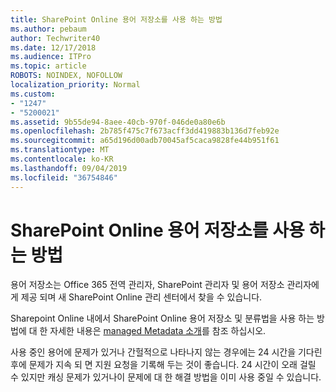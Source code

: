 ```yaml
---
title: SharePoint Online 용어 저장소를 사용 하는 방법
ms.author: pebaum
author: Techwriter40
ms.date: 12/17/2018
ms.audience: ITPro
ms.topic: article
ROBOTS: NOINDEX, NOFOLLOW
localization_priority: Normal
ms.custom:
- "1247"
- "5200021"
ms.assetid: 9b55de94-8aee-40cb-970f-046de0a80e6b
ms.openlocfilehash: 2b785f475c7f673acff3dd419883b136d7feb92e
ms.sourcegitcommit: a65d196d00adb70045af5caca9828fe44b951f61
ms.translationtype: MT
ms.contentlocale: ko-KR
ms.lasthandoff: 09/04/2019
ms.locfileid: "36754846"
---
```

# <a name="how-to-use-the-sharepoint-online-term-store"></a>SharePoint Online 용어 저장소를 사용 하는 방법

용어 저장소는 Office 365 전역 관리자, SharePoint 관리자 및 용어 저장소 관리자에 게 제공 되며 새 SharePoint Online 관리 센터에서 찾을 수 있습니다.
  
Sharepoint Online 내에서 SharePoint Online 용어 저장소 및 분류법을 사용 하는 방법에 대 한 자세한 내용은 [managed Metadata 소개](https://go.microsoft.com/fwlink/?linkid=2044674&amp;clcid=0x409)를 참조 하십시오.
  
사용 중인 용어에 문제가 있거나 간헐적으로 나타나지 않는 경우에는 24 시간을 기다린 후에 문제가 지속 되 면 지원 요청을 기록해 두는 것이 좋습니다. 24 시간이 오래 걸릴 수 있지만 캐싱 문제가 있거나이 문제에 대 한 해결 방법을 이미 사용 중일 수 있습니다.
  
